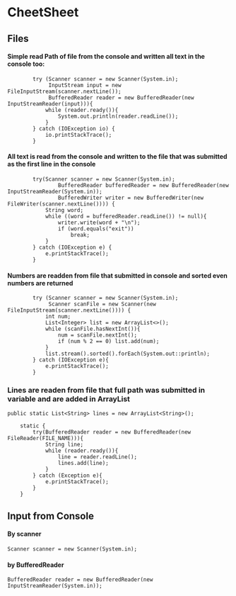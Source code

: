 # CheetSheet

## Files

#### Simple read Path of file from the console and written all text in the console too:
```
        try (Scanner scanner = new Scanner(System.in);
             InputStream input = new FileInputStream(scanner.nextLine());
             BufferedReader reader = new BufferedReader(new InputStreamReader(input))){
            while (reader.ready()){
                System.out.println(reader.readLine());
            }
        } catch (IOException io) {
            io.printStackTrace();
        }
```

#### All text is read from the console and written to the file that was submitted as the first line in the console

```
        try(Scanner scanner = new Scanner(System.in);
                BufferedReader bufferedReader = new BufferedReader(new InputStreamReader(System.in));
                BufferedWriter writer = new BufferedWriter(new FileWriter(scanner.nextLine()))) {
            String word;
            while ((word = bufferedReader.readLine()) != null){
                writer.write(word + "\n");
                if (word.equals("exit"))
                    break;
            }
        } catch (IOException e) {
            e.printStackTrace();
        }
```

#### Numbers are readden from file that submitted in console and sorted even numbers are returned
```
        try (Scanner scanner = new Scanner(System.in);
             Scanner scanFile = new Scanner(new FileInputStream(scanner.nextLine()))) {
            int num;
            List<Integer> list = new ArrayList<>();
            while (scanFile.hasNextInt()){
                num = scanFile.nextInt();
                if (num % 2 == 0) list.add(num);
            }
            list.stream().sorted().forEach(System.out::println);
        } catch (IOException e){
            e.printStackTrace();
        }
```

### Lines are readen from file that full path was submitted in variable and are added in ArrayList
```
public static List<String> lines = new ArrayList<String>();

    static {
        try(BufferedReader reader = new BufferedReader(new FileReader(FILE_NAME))){
            String line;
            while (reader.ready()){
                line = reader.readLine();
                lines.add(line);
            }
        } catch (Exception e){
            e.printStackTrace();
        }
    }
```

## Input from Console

#### By scanner

```
Scanner scanner = new Scanner(System.in);
```

#### by BufferedReader

```
BufferedReader reader = new BufferedReader(new InputStreamReader(System.in));
```
